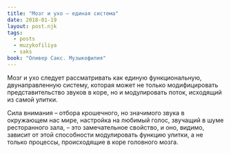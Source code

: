 ```yaml
---
title: "Мозг и ухо – единая система"
date: 2018-01-19
layout: post.njk
tags:
  - posts
  - muzykofiliya
  - saks
book: "Оливер Сакс. Музыкофилия"
---
```


Мозг и ухо следует рассматривать как единую функциональную, двунаправленную систему, которая может не только модифицировать представительство звуков в коре, но и модулировать поток, исходящий из самой улитки.

Сила внимания – отбора крошечного, но значимого звука в окружающем нас мире, настройка на любимый голос, звучащий в шуме ресторанного зала, – это замечательное свойство, и оно, видимо, зависит от этой способности модулировать функцию улитки, а не только процессы, происходящие в коре головного мозга.
